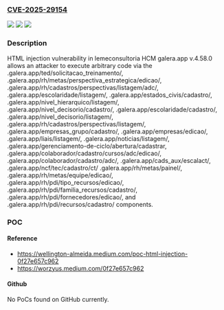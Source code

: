 ### [CVE-2025-29154](https://cve.mitre.org/cgi-bin/cvename.cgi?name=CVE-2025-29154)
![](https://img.shields.io/static/v1?label=Product&message=n%2Fa&color=blue)
![](https://img.shields.io/static/v1?label=Version&message=n%2Fa%20&color=brightgreen)
![](https://img.shields.io/static/v1?label=Vulnerability&message=n%2Fa&color=brightgreen)

### Description

HTML injection vulnerability in lemeconsultoria HCM galera.app v.4.58.0 allows an attacker to execute arbitrary code via the .galera.app/ted/solicitacao_treinamento/, .galera.app/rh/metas/perspectiva_estrategica/edicao/, .galera.app/rh/cadastros/perspectivas/listagem/adc/, .galera.app/escolaridade/listagem/, .galera.app/estados_civis/cadastro/, .galera.app/nivel_hierarquico/listagem/, .galera.app/nivel_decisorio/cadastro/, .galera.app/escolaridade/cadastro/, .galera.app/nivel_decisorio/listagem/, .galera.app/rh/cadastros/perspectivas/listagem/, .galera.app/empresas_grupo/cadastro/, .galera.app/empresas/edicao/, .galera.app/liais/listagem/, .galera.app/noticias/listagem/, .galera.app/gerenciamento-de-ciclo/abertura/cadastrar, .galera.app/colaborador/cadastro/cursos/adc/edicao/, .galera.app/colaborador/cadastro/adc/, .galera.app/cads_aux/escalact/, .galera.app/ncf/tec/cadastro/ct/ .galera.app/rh/metas/painel/, .galera.app/rh/metas/equipe/edicao/, .galera.app/rh/pdi/tipo_recursos/edicao/, .galera.app/rh/pdi/familia_recursos/cadastro/, .galera.app/rh/pdi/fornecedores/edicao/, and .galera.app/rh/pdi/recursos/cadastro/ components.

### POC

#### Reference
- https://wellington-almeida.medium.com/poc-html-injection-0f27e657c962
- https://worzyus.medium.com/0f27e657c962

#### Github
No PoCs found on GitHub currently.

